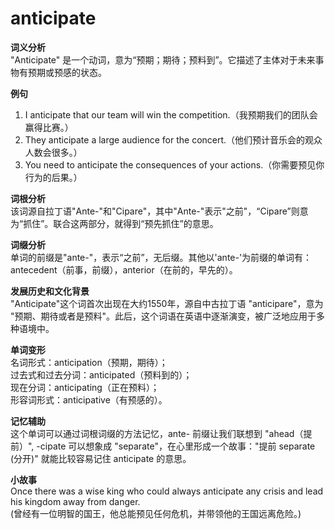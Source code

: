 # anticipate

**词义分析**  
"Anticipate" 是一个动词，意为“预期；期待；预料到”。它描述了主体对于未来事物有预期或预感的状态。

  

**例句**

  

1.  I anticipate that our team will win the competition.（我预期我们的团队会赢得比赛。）
2.  They anticipate a large audience for the concert.（他们预计音乐会的观众人数会很多。）
3.  You need to anticipate the consequences of your actions.（你需要预见你行为的后果。）

  

**词根分析**  
该词源自拉丁语"Ante-"和"Cipare"，其中"Ante-"表示"之前"，“Cipare”则意为“抓住”。联合这两部分，就得到“预先抓住”的意思。

  

**词缀分析**  
单词的前缀是"ante-"，表示“之前”，无后缀。其他以'ante-'为前缀的单词有：antecedent（前事，前缀），anterior（在前的，早先的）。

  

**发展历史和文化背景**  
"Anticipate"这个词首次出现在大约1550年，源自中古拉丁语 "anticipare"，意为 "预期、期待或者是预料"。此后，这个词语在英语中逐渐演变，被广泛地应用于多种语境中。

  

**单词变形**  
名词形式：anticipation（预期，期待）；  
过去式和过去分词：anticipated（预料到的）；  
现在分词：anticipating（正在预料）；  
形容词形式：anticipative（有预感的）。

  

**记忆辅助**  
这个单词可以通过词根词缀的方法记忆，ante- 前缀让我们联想到 "ahead（提前）", -cipate 可以想象成 "separate"，在心里形成一个故事："提前 separate (分开)" 就能比较容易记住 anticipate 的意思。

  

**小故事**  
Once there was a wise king who could always anticipate any crisis and lead his kingdom away from danger.  
(曾经有一位明智的国王，他总能预见任何危机，并带领他的王国远离危险。)
